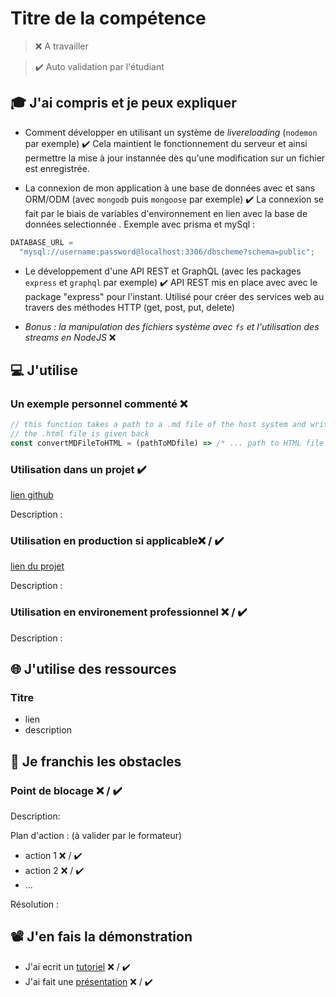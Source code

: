 # Titre de la compétence

> ❌ A travailler

> ✔️ Auto validation par l'étudiant

## 🎓 J'ai compris et je peux expliquer

- Comment développer en utilisant un système de _livereloading_ (`nodemon` par exemple) ✔️
  Cela maintient le fonctionnement du serveur et ainsi permettre la mise à jour instannée dès qu'une modification sur un fichier est enregistrée.

- La connexion de mon application à une base de données avec et sans ORM/ODM (avec `mongodb` puis `mongoose` par exemple) ✔️
  La connexion se fait par le biais de variables d'environnement en lien avec la base de données selectionnée .
  Exemple avec prisma et mySql :

```javascript
DATABASE_URL =
  "mysql://username:password@localhost:3306/dbscheme?schema=public";
```

- Le développement d'une API REST et GraphQL (avec les packages `express` et `graphql` par exemple) ✔️
  API REST mis en place avec avec le package "express" pour l'instant. Utilisé pour créer des services web au travers des méthodes HTTP (get, post, put, delete)

- _Bonus : la manipulation des fichiers système avec `fs` et l'utilisation des streams en NodeJS_ ❌

## 💻 J'utilise

### Un exemple personnel commenté ❌

```javascript
// this function takes a path to a .md file of the host system and write the HTML version of this file
// the .html file is given back
const convertMDFileToHTML = (pathToMDfile) => /* ... path to HTML file */
```

### Utilisation dans un projet ✔️

[lien github](https://github.com/WildCodeSchool/2022-03-JS-RemoteFR-TeamKarma-P3-Habble)

Description :

### Utilisation en production si applicable❌ / ✔️

[lien du projet](...)

Description :

### Utilisation en environement professionnel ❌ / ✔️

Description :

## 🌐 J'utilise des ressources

### Titre

- lien
- description

## 🚧 Je franchis les obstacles

### Point de blocage ❌ / ✔️

Description:

Plan d'action : (à valider par le formateur)

- action 1 ❌ / ✔️
- action 2 ❌ / ✔️
- ...

Résolution :

## 📽️ J'en fais la démonstration

- J'ai ecrit un [tutoriel](...) ❌ / ✔️
- J'ai fait une [présentation](...) ❌ / ✔️
